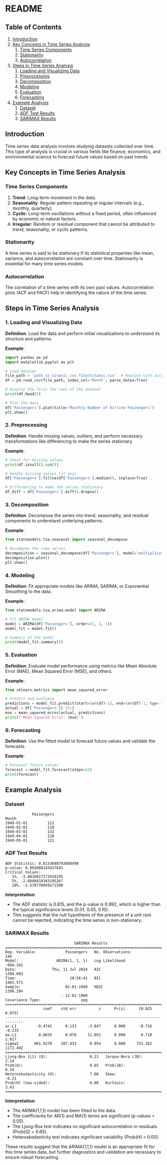 # README

## Table of Contents
1. [Introduction](#introduction)
2. [Key Concepts in Time Series Analysis](#key-concepts-in-time-series-analysis)
    1. [Time Series Components](#time-series-components)
    2. [Stationarity](#stationarity)
    3. [Autocorrelation](#autocorrelation)
3. [Steps in Time Series Analysis](#steps-in-time-series-analysis)
    1. [Loading and Visualizing Data](#loading-and-visualizing-data)
    2. [Preprocessing](#preprocessing)
    3. [Decomposition](#decomposition)
    4. [Modeling](#modeling)
    5. [Evaluation](#evaluation)
    6. [Forecasting](#forecasting)
4. [Example Analysis](#example-analysis)
    1. [Dataset](#dataset)
    2. [ADF Test Results](#adf-test-results)
    3. [SARIMAX Results](#sarimax-results)

## Introduction
Time series data analysis involves studying datasets collected over time. This type of analysis is crucial in various fields like finance, economics, and environmental science to forecast future values based on past trends.

## Key Concepts in Time Series Analysis

### Time Series Components

1. **Trend**: Long-term movement in the data.
2. **Seasonality**: Regular pattern repeating at regular intervals (e.g., monthly, quarterly).
3. **Cyclic**: Long-term oscillations without a fixed period, often influenced by economic or natural factors.
4. **Irregular**: Random or residual component that cannot be attributed to trend, seasonality, or cyclic patterns.

### Stationarity

A time series is said to be stationary if its statistical properties like mean, variance, and autocorrelation are constant over time. Stationarity is essential for many time series models.

### Autocorrelation

The correlation of a time series with its own past values. Autocorrelation plots (ACF and PACF) help in identifying the nature of the time series.

## Steps in Time Series Analysis

### 1. Loading and Visualizing Data

**Definition**: Load the data and perform initial visualizations to understand its structure and patterns.

**Example**:
```python
import pandas as pd
import matplotlib.pyplot as plt

# Load dataset
file_path = 'path_to_titanic_csv_file/titanic.csv'  # Replace with actual path
df = pd.read_csv(file_path, index_col='Month', parse_dates=True)

# Display the first few rows of the dataset
print(df.head())

# Plot the data
df['Passengers'].plot(title='Monthly Number of Airline Passengers')
plt.show()
```

### 2. Preprocessing

**Definition**: Handle missing values, outliers, and perform necessary transformations like differencing to make the series stationary.

**Example**:
```python
# Check for missing values
print(df.isnull().sum())

# Handle missing values (if any)
df['Passengers'].fillna(df['Passengers'].median(), inplace=True)

# Differencing to make the series stationary
df_diff = df['Passengers'].diff().dropna()
```

### 3. Decomposition

**Definition**: Decompose the series into trend, seasonality, and residual components to understand underlying patterns.

**Example**:
```python
from statsmodels.tsa.seasonal import seasonal_decompose

# Decompose the time series
decomposition = seasonal_decompose(df['Passengers'], model='multiplicative')
decomposition.plot()
plt.show()
```

### 4. Modeling

**Definition**: Fit appropriate models like ARIMA, SARIMA, or Exponential Smoothing to the data.

**Example**:
```python
from statsmodels.tsa.arima.model import ARIMA

# Fit ARIMA model
model = ARIMA(df['Passengers'], order=(1, 1, 1))
model_fit = model.fit()

# Summary of the model
print(model_fit.summary())
```

### 5. Evaluation

**Definition**: Evaluate model performance using metrics like Mean Absolute Error (MAE), Mean Squared Error (MSE), and others.

**Example**:
```python
from sklearn.metrics import mean_squared_error

# Predict and evaluate
predictions = model_fit.predict(start=len(df)-12, end=len(df)-1, typ='levels')
actual = df['Passengers'][-12:]
mse = mean_squared_error(actual, predictions)
print(f'Mean Squared Error: {mse}')
```

### 6. Forecasting

**Definition**: Use the fitted model to forecast future values and validate the forecasts.

**Example**:
```python
# Forecast future values
forecast = model_fit.forecast(steps=12)
print(forecast)
```

## Example Analysis

### Dataset

```plaintext
            Passengers
Month                 
1949-01-01         112
1949-02-01         118
1949-03-01         132
1949-04-01         129
1949-05-01         121
```

### ADF Test Results

```plaintext
ADF Statistic: 0.8153688792060498
p-value: 0.991880243437641
Critical Values:
   1%, -3.4816817173418295
   5%, -2.8840418343195267
   10%, -2.578770059171598
```

**Interpretation**:
- The ADF statistic is 0.815, and the p-value is 0.992, which is higher than the typical significance levels (0.01, 0.05, 0.10).
- This suggests that the null hypothesis of the presence of a unit root cannot be rejected, indicating the time series is non-stationary.

### SARIMAX Results

```plaintext
                               SARIMAX Results                                
==============================================================================
Dep. Variable:             Passengers   No. Observations:                  144
Model:                 ARIMA(1, 1, 1)   Log Likelihood                -694.341
Date:                Thu, 11 Jul 2024   AIC                           1394.683
Time:                        10:56:41   BIC                           1403.571
Sample:                    01-01-1949   HQIC                          1398.294
                         - 12-01-1960                                         
Covariance Type:                  opg                                         
==============================================================================
                 coef    std err          z      P>|z|      [0.025      0.975]
------------------------------------------------------------------------------
ar.L1         -0.4742      0.123     -3.847      0.000      -0.716      -0.233
ma.L1          0.8635      0.078     11.051      0.000       0.710       1.017
sigma2       961.9270    107.433      8.954      0.000     751.362    1172.492
===================================================================================
Ljung-Box (L1) (Q):                   0.21   Jarque-Bera (JB):                 2.14
Prob(Q):                              0.65   Prob(JB):                         0.34
Heteroskedasticity (H):               7.00   Skew:                            -0.21
Prob(H) (two-sided):                  0.00   Kurtosis:                         3.43
===================================================================================
```

**Interpretation**:
- The ARIMA(1,1,1) model has been fitted to the data.
- The coefficients for AR(1) and MA(1) terms are significant (p-values < 0.05).
- The Ljung-Box test indicates no significant autocorrelation in residuals (Prob(Q) = 0.65).
- Heteroskedasticity test indicates significant variability (Prob(H) = 0.00).

These results suggest that the ARIMA(1,1,1) model is an appropriate fit for this time series data, but further diagnostics and validation are necessary to ensure robust forecasting.

